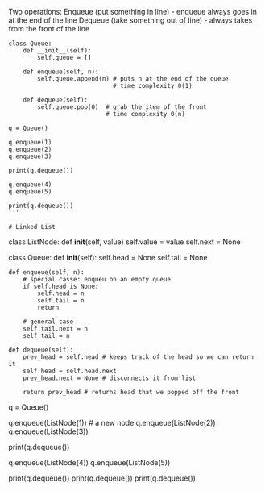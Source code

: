Two operations:
Enqueue (put something in line) - enqueue always goes in at the end of the line
Dequeue (take something out of line) - always takes from the front of the line

```
class Queue:
    def __init__(self):
        self.queue = []

    def enqueue(self, n):
        self.queue.append(n) # puts n at the end of the queue
                             # time complexity 0(1)

    def dequeue(self):
        self.queue.pop(0)  # grab the item of the front
                           # time complexity 0(n)

q = Queue()

q.enqueue(1)
q.enqueue(2)
q.enqueue(3)

print(q.dequeue())

q.enqueue(4)
q.enqueue(5)

print(q.dequeue())
'''

# Linked List
```
class ListNode:
    def __init__(self, value)
    self.value = value
    self.next = None

class Queue:
    def __init__(self):
        self.head = None
        self.tail = None

    def enqueue(self, n):
        # special casse: enqueu on an empty queue
        if self.head is None:
            self.head = n
            self.tail = n
            return
        
        # general case
        self.tail.next = n
        self.tail = n

    def dequeue(self):
        prev_head = self.head # keeps track of the head so we can return it
        self.head = self.head.next
        prev_head.next = None # disconnects it from list

        return prev_head # returns head that we popped off the front


q = Queue()

q.enqueue(ListNode(1)) # a new node
q.enqueue(ListNode(2))
q.enqueue(ListNode(3))

print(q.dequeue())

q.enqueue(ListNode(4))
q.enqueue(ListNode(5))

print(q.dequeue())
print(q.dequeue())
print(q.dequeue())

```
